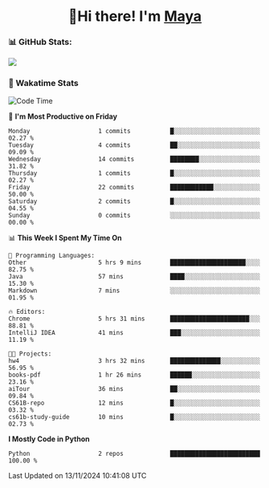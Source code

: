  <h1 align="center">👋Hi there! I'm <a href="https://liumyblog.cn">Maya</a></h1>

### 📊 GitHub Stats:
<p href="https://github.com/anuraghazra/github-readme-stats">
<img align="left" src="https://github-readme-stats.vercel.app/api?username=liumy-lay&show_icons=true&title_color=ffffff&icon_color=ffffff&text_color=ffffff&bg_color=D80835&hide_title=true" />
</p>
<br clear="left"/>

### 🚀 Wakatime Stats
<!--START_SECTION:waka-->
![Code Time](http://img.shields.io/badge/Code%20Time-136%20hrs%2025%20mins-blue)

📅 **I'm Most Productive on Friday** 

```text
Monday                   1 commits           █░░░░░░░░░░░░░░░░░░░░░░░░   02.27 % 
Tuesday                  4 commits           ██░░░░░░░░░░░░░░░░░░░░░░░   09.09 % 
Wednesday                14 commits          ████████░░░░░░░░░░░░░░░░░   31.82 % 
Thursday                 1 commits           █░░░░░░░░░░░░░░░░░░░░░░░░   02.27 % 
Friday                   22 commits          ████████████░░░░░░░░░░░░░   50.00 % 
Saturday                 2 commits           █░░░░░░░░░░░░░░░░░░░░░░░░   04.55 % 
Sunday                   0 commits           ░░░░░░░░░░░░░░░░░░░░░░░░░   00.00 % 
```


📊 **This Week I Spent My Time On** 

```text
💬 Programming Languages: 
Other                    5 hrs 9 mins        █████████████████████░░░░   82.75 % 
Java                     57 mins             ████░░░░░░░░░░░░░░░░░░░░░   15.30 % 
Markdown                 7 mins              ░░░░░░░░░░░░░░░░░░░░░░░░░   01.95 % 

🔥 Editors: 
Chrome                   5 hrs 31 mins       ██████████████████████░░░   88.81 % 
IntelliJ IDEA            41 mins             ███░░░░░░░░░░░░░░░░░░░░░░   11.19 % 

🐱‍💻 Projects: 
hw4                      3 hrs 32 mins       ██████████████░░░░░░░░░░░   56.95 % 
books-pdf                1 hr 26 mins        ██████░░░░░░░░░░░░░░░░░░░   23.16 % 
aiTour                   36 mins             ██░░░░░░░░░░░░░░░░░░░░░░░   09.84 % 
CS61B-repo               12 mins             █░░░░░░░░░░░░░░░░░░░░░░░░   03.32 % 
cs61b-study-guide        10 mins             █░░░░░░░░░░░░░░░░░░░░░░░░   02.73 % 
```

**I Mostly Code in Python** 

```text
Python                   2 repos             █████████████████████████   100.00 % 
```




 Last Updated on 13/11/2024 10:41:08 UTC
<!--END_SECTION:waka-->
